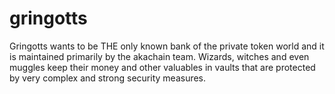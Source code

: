 # gringotts
Gringotts wants to be THE only known bank of the private token world and it is maintained primarily by the akachain team. Wizards, witches and even muggles keep their money and other valuables in vaults that are protected by very complex and strong security measures.
